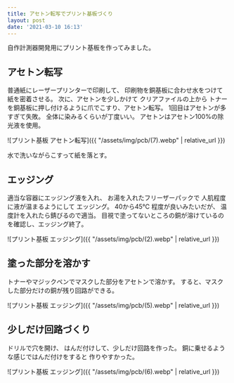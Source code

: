 ```yaml
---
title: アセトン転写でプリント基板づくり
layout: post
date: '2021-03-10 16:13'
---
```


自作計測器開発用にプリント基板を作ってみました。

## アセトン転写
普通紙にレーザープリンターで印刷して、
印刷物を銅基板に合わせ水をつけて紙を密着させる。
次に、アセトンを少しかけて
クリアファイルの上から
トナーを銅基板に押し付けるように爪でこすり、アセトン転写。
1回目はアセトンが多すぎて失敗。
全体に染みるくらいが丁度いい。
アセトンはアセトン100%の除光液を使用。

![プリント基板 アセトン転写]({{ "/assets/img/pcb/(7).webp" | relative_url }})

水で洗いながらこすって紙を落とす。
## エッジング

適当な容器にエッジング液を入れ、
お湯を入れたフリーザーパックで
人肌程度に液が温まるようにして
エッジング。
40から45℃ 程度が良いみたいだが、
温度計を入れたら錆びるので適当。
目視で塗ってないところの銅が溶けているのを確認し、エッジング終了。

![プリント基板 エッジング]({{ "/assets/img/pcb/(2).webp" | relative_url }})

## 塗った部分を溶かす
トナーやマジックペンでマスクした部分をアセトンで溶かす。
すると、マスクした部分だけの銅が残り回路ができる。

![プリント基板 エッジング]({{ "/assets/img/pcb/(5).webp" | relative_url }})

## 少しだけ回路づくり
ドリルで穴を開け、
はんだ付けして、少しだけ回路を作った。
銅に乗せるような感じではんだ付けをすると
作りやすかった。

![プリント基板 エッジング]({{ "/assets/img/pcb/(6).webp" | relative_url }})
